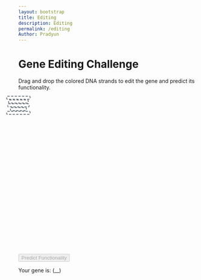 ```yaml
---
layout: bootstrap
title: Editing
description: Editing
permalink: /editing
Author: Pradyun
---
```


<div class="container mt-5">
  <h1 class="text-center">Gene Editing Challenge</h1>
  <p class="text-center">Drag and drop the colored DNA strands to edit the gene and predict its functionality.</p>
  
  <div class="row justify-content-center">
    <div class="col-md-10">
      <div class="dna-helix position-relative">
        <!-- DNA slots -->
        <div class="dna-slot position-absolute" style="top: 12%; left: 50%; transform: translateX(-50%); width: 60px; height: 6px;"></div>
        <div class="dna-slot position-absolute" style="top: 38.5%; left: 49%; transform: translateX(-50%); width: 50px; height: 6px;"></div>
        <div class="dna-slot position-absolute" style="top: 48%; left: 53%; transform: translateX(-50%); width: 55px; height: 6px;"></div>
        <div class="dna-slot position-absolute" style="top: 76.2%; left: 49%; transform: translateX(-50%); width: 40px; height: 6px;"></div>
        <div class="dna-slot position-absolute" style="top: 86%; left: 50%; transform: translateX(-50%); width: 60px; height: 6px;"></div>
      </div>
      <div class="dna-pieces mt-3 d-flex justify-content-center">
        <div class="dna-segment bg-danger draggable" draggable="true" data-color="red"></div>
        <div class="dna-segment bg-success draggable" draggable="true" data-color="green"></div>
        <div class="dna-segment bg-purple draggable" draggable="true" data-color="purple"></div>
      </div>
    </div>
  </div>

  <div class="row justify-content-center mt-4">
    <div class="col-md-4 text-center">
      <button id="predict-btn" class="btn btn-primary" disabled>Predict Functionality</button>
      <p class="mt-3">Your gene is: <span id="prediction-result">(__)</span></p>
    </div>
  </div>
</div>

<script type="module">
import { pythonURI, fetchOptions } from '{{ site.baseurl }}/assets/js/api/config.js';
  // Drag and drop functionality
  const draggables = document.querySelectorAll('.draggable');
  const dnaSlots = document.querySelectorAll('.dna-slot');
  const predictBtn = document.getElementById('predict-btn');
  const predictionResult = document.getElementById('prediction-result');
  let sequence = Array(dnaSlots.length).fill(null);

  draggables.forEach(draggable => {
    draggable.addEventListener('dragstart', () => {
      draggable.classList.add('dragging');
    });

    draggable.addEventListener('dragend', () => {
      draggable.classList.remove('dragging');
    });
  });

  dnaSlots.forEach((slot, index) => {
    slot.addEventListener('dragover', e => {
      e.preventDefault();
      slot.classList.add('drag-over');
    });

    slot.addEventListener('dragleave', () => {
      slot.classList.remove('drag-over');
    });

    slot.addEventListener('drop', e => {
      e.preventDefault();
      slot.classList.remove('drag-over');
      const dragging = document.querySelector('.dragging');
      if (dragging) {
        slot.innerHTML = `<div class="dna-segment bg-${dragging.dataset.color}"></div>`;
        sequence[index] = dragging.dataset.color;
        predictBtn.disabled = !sequence.every(color => color !== null);
      }
    });
  });

  // Predict functionality
  predictBtn.addEventListener('click', async () => {
    const inputData = { input_data: { sequence: sequence } }; // Ensure the sequence is passed as expected by the API
    try {
      const response = await fetch(`${pythonURI}/api/editing`, {
        ...fetchOptions,
        method: 'POST',
        body: JSON.stringify(inputData)
      });
      const data = await response.json();
      if (data.prediction) {
        predictionResult.textContent = data.prediction;
      } else {
        predictionResult.textContent = 'Error: Invalid response from server';
      }
    } catch (error) {
      predictionResult.textContent = 'Error predicting functionality';
      console.error('Prediction error:', error);
    }
  });
</script>

<style>
  .dna-helix {
    width: 100%;
    height: 400px;
    background: url('{{site.baseurl}}/images/strand.png') no-repeat center;
    background-size: contain;
    position: relative;
  }
  .dna-slot {
    border: 2px dashed #6c757d;
    border-radius: 3px;
    display: flex;
    justify-content: center;
    align-items: center;
    background-color: #ffffff;
  }
  .dna-segment {
    width: 60px;
    height: 6px;
    border-radius: 3px;
    cursor: grab;
  }
  .drag-over {
    background-color: #d4edda;
  }
</style>